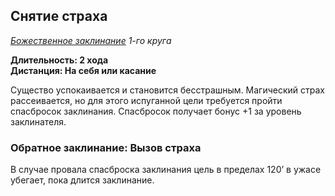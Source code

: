 ## Снятие страха

*[Божественное заклинание](../divine.md) 1-го круга*

**Длительность: 2 хода**  
**Дистанция: На себя или касание**

Существо успокаивается и становится бесстрашным. Магический страх рассеивается, но для этого испуганной цели требуется пройти спасбросок заклинания. Спасбросок получает бонус +1 за уровень заклинателя.

### Обратное заклинание: Вызов страха

В случае провала спасброска заклинания цель в пределах 120’ в ужасе убегает, пока длится заклинание.
